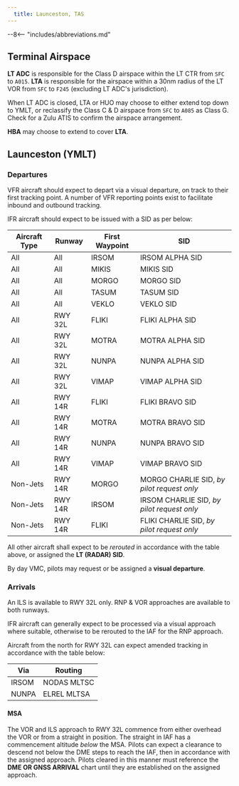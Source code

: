 ```yaml
---
  title: Launceston, TAS
---
```


--8<-- "includes/abbreviations.md"

## Terminal Airspace
**LT ADC** is responsible for the Class D airspace within the LT CTR from `SFC` to `A015`. **LTA** is responsible for the airspace within a 30nm radius of the LT VOR from `SFC` to `F245` (excluding LT ADC's jurisdiction).

When LT ADC is closed, LTA or HUO may choose to either extend top down to YMLT, or reclassify the Class C & D airspace from `SFC` to `A085` as Class G. Check for a Zulu ATIS to confirm the airspace arrangement.

**HBA** may choose to extend to cover **LTA**.

## Launceston (YMLT)
### Departures
VFR aircraft should expect to depart via a visual departure, on track to their first tracking point. A number of VFR reporting points exist to facilitate inbound and outbound tracking.

IFR aircraft should expect to be issued with a SID as per below:

| Aircraft Type | Runway | First Waypoint | SID |
| --- | --- | --- | --- |
| All | All | IRSOM | IRSOM ALPHA SID |
| All | All | MIKIS | MIKIS SID |
| All | All | MORGO | MORGO SID |
| All | All | TASUM | TASUM SID |
| All | All | VEKLO | VEKLO SID |
| All | RWY 32L | FLIKI | FLIKI ALPHA SID |
| All | RWY 32L | MOTRA | MOTRA ALPHA SID |
| All | RWY 32L | NUNPA | NUNPA ALPHA SID |
| All | RWY 32L | VIMAP | VIMAP ALPHA SID |
| All | RWY 14R | FLIKI | FLIKI BRAVO SID |
| All | RWY 14R | MOTRA | MOTRA BRAVO SID |
| All | RWY 14R | NUNPA | NUNPA BRAVO SID |
| All | RWY 14R | VIMAP | VIMAP BRAVO SID |
| Non-Jets | RWY 14R | MORGO | MORGO CHARLIE SID, *by pilot request only* |
| Non-Jets | RWY 14R | IRSOM | IRSOM CHARLIE SID, *by pilot request only* |
| Non-Jets | RWY 14R | FLIKI | FLIKI CHARLIE SID, *by pilot request only* |

All other aircraft shall expect to be *rerouted* in accordance with the table above, or assigned the **LT (RADAR) SID**.

By day VMC, pilots may request or be assigned a **visual departure**.

### Arrivals
An ILS is available to RWY 32L only. RNP & VOR approaches are available to both runways.

IFR aircraft can generally expect to be processed via a visual approach where suitable, otherwise to be rerouted to the IAF for the RNP approach.

Aircraft from the north for RWY 32L can expect amended tracking in accordance with the table below:

| Via | Routing |
| --- | --- |
| IRSOM | NODAS MLTSC |
| NUNPA | ELREL MLTSA |

#### MSA
The VOR and ILS approach to RWY 32L commence from either overhead the VOR or from a straight in position. The straight in IAF has a commencement altitude *below* the MSA. Pilots can expect a clearance to descend not below the DME steps to reach the IAF, then in accordance with the assigned approach. Pilots cleared in this manner must reference the **DME OR GNSS ARRIVAL** chart until they are established on the assigned approach.